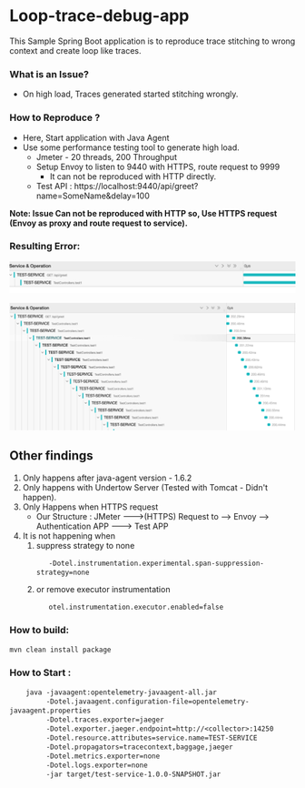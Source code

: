 # Loop-trace-debug-app
This Sample Spring Boot application is to reproduce trace stitching to wrong context and create loop like traces.


### What is an Issue?
- On high load, Traces generated started stitching wrongly.

### How to Reproduce ?
- Here, Start application with Java Agent
- Use some performance testing tool to generate high load.
  - Jmeter - 20 threads, 200 Throughput
  - Setup Envoy to listen to 9440 with HTTPS, route request to 9999
    - It can not be reproduced with HTTP directly.
  - Test API : https://localhost:9440/api/greet?name=SomeName&delay=100

**Note: Issue Can not be reproduced with HTTP so, Use HTTPS request (Envoy as proxy and route request to service).**

### Resulting Error: 
![alt text](NormalTrace.png)

![alt text](LoopTrace.png)


## Other findings
1. Only happens after java-agent version - 1.6.2
2. Only happens with Undertow Server (Tested with Tomcat - Didn't happen).
3. Only Happens when HTTPS request 
   - Our Structure : JMeter --->(HTTPS) Request to --> Envoy --> Authentication APP ---> Test APP
4. It is not happening when
   1. suppress strategy to none
       ```
          -Dotel.instrumentation.experimental.span-suppression-strategy=none
       ```
   2. or remove executor instrumentation
       ```
          otel.instrumentation.executor.enabled=false
       ```

    
### How to build:
```
mvn clean install package
```

### How to Start :
```
    java -javaagent:opentelemetry-javaagent-all.jar 
         -Dotel.javaagent.configuration-file=opentelemetry-javaagent.properties 
         -Dotel.traces.exporter=jaeger 
         -Dotel.exporter.jaeger.endpoint=http://<collector>:14250 
         -Dotel.resource.attributes=service.name=TEST-SERVICE
         -Dotel.propagators=tracecontext,baggage,jaeger
         -Dotel.metrics.exporter=none
         -Dotel.logs.exporter=none 
         -jar target/test-service-1.0.0-SNAPSHOT.jar
```
